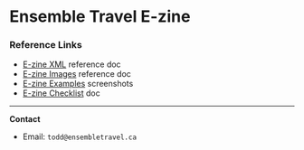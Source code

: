# Ensemble Travel E-zine

### Reference Links
- [E-zine XML](https://gist.github.com/toddhutzulak/ad7fe42ece38eced72fd8484a540b1f6) reference doc
- [E-zine Images](https://slack-files.com/T5MRT4MLL-FNRCSTXS6-b712c36a06) reference doc
- [E-zine Examples](https://shwca.se/firefall-ezine) screenshots
- [E-zine Checklist](https://docs.google.com/spreadsheets/d/1a7yD2zMODWAoCpqTGTwE3tc1wInXqXp_jM80IOfOOsk/edit?usp=sharing) doc

---

**Contact**
- Email: `todd@ensembletravel.ca`
